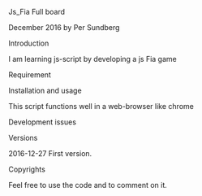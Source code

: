 Js_Fia Full board

December 2016 by Per Sundberg

Introduction

I am learning js-script by developing a js Fia game

Requirement

Installation and usage

This script functions well in a web-browser like chrome

Development issues

Versions

2016-12-27 First version.

Copyrights

Feel free to use the code and to comment on it.
